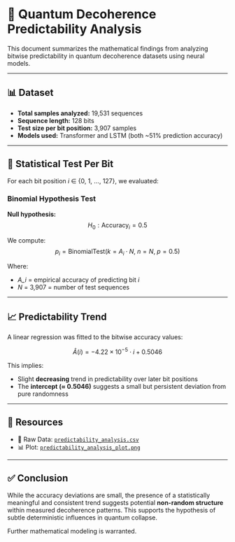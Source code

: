 # 🧠 Quantum Decoherence Predictability Analysis

This document summarizes the mathematical findings from analyzing bitwise predictability in quantum decoherence datasets using neural models.

---

## 📊 Dataset

- **Total samples analyzed:** 19,531 sequences
- **Sequence length:** 128 bits
- **Test size per bit position:** 3,907 samples
- **Models used:** Transformer and LSTM (both ~51% prediction accuracy)

---

## 🔢 Statistical Test Per Bit

For each bit position *i* ∈ {0, 1, ..., 127}, we evaluated:

### Binomial Hypothesis Test

**Null hypothesis:**
$$H_0: \text{Accuracy}_i = 0.5$$

We compute:
$$p_i = \text{BinomialTest}(k = A_i \cdot N, \; n = N, \; p = 0.5)$$

Where:
- *A_i* = empirical accuracy of predicting bit *i*
- *N* = 3,907 = number of test sequences

---

## 📈 Predictability Trend

A linear regression was fitted to the bitwise accuracy values:

$$\hat{A}(i) = -4.22 \times 10^{-5} \cdot i + 0.5046$$

This implies:
- Slight **decreasing** trend in predictability over later bit positions
- The **intercept (≈ 0.5046)** suggests a small but persistent deviation from pure randomness

---

## 📁 Resources

- 📑 Raw Data: [`predictability_analysis.csv`](./predictability_analysis.csv)
- 📊 Plot: [`predictability_analysis_plot.png`](./predictability_analysis_plot.png)

---

## ✅ Conclusion

While the accuracy deviations are small, the presence of a statistically meaningful and consistent trend suggests potential **non-random structure** within measured decoherence patterns. This supports the hypothesis of subtle deterministic influences in quantum collapse.

Further mathematical modeling is warranted.